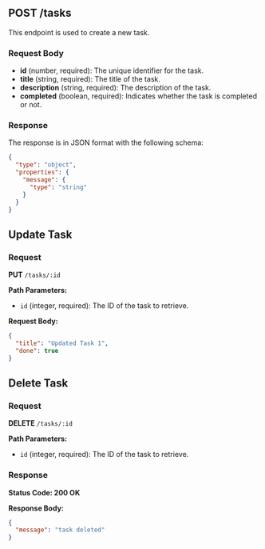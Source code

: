 ## POST /tasks

This endpoint is used to create a new task.

### Request Body

- **id** (number, required): The unique identifier for the task.
- **title** (string, required): The title of the task.
- **description** (string, required): The description of the task.
- **completed** (boolean, required): Indicates whether the task is completed or not.

### Response

The response is in JSON format with the following schema:

```json
{
  "type": "object",
  "properties": {
    "message": {
      "type": "string"
    }
  }
}
```

## Update Task

### Request

**PUT** `/tasks/:id`

**Path Parameters:**

- `id` (integer, required): The ID of the task to retrieve.

**Request Body:**

```json
{
  "title": "Updated Task 1",
  "done": true
}
  ```
## Delete Task

### Request

**DELETE** `/tasks/:id`

**Path Parameters:**

- `id` (integer, required): The ID of the task to retrieve.

### Response

**Status Code: 200 OK**

**Response Body:**

```json
{
  "message": "task deleted"
}
```
